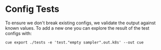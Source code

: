 # Config Tests

To ensure we don't break existing configs, we validate the output against known values. To add a new one you can explore the result of the test configs with:
```
cue export ./tests -e 'test."empty sampler".out.k8s' --out cue
``` 
